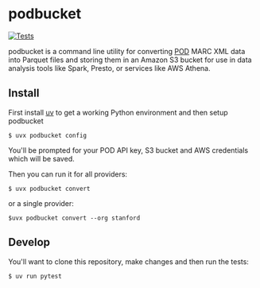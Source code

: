 # podbucket

[![Tests](https://github.com/sul-dlss/podbucket/actions/workflows/test.yml/badge.svg)](https://github.com/sul-dlss/podbucket/actions/workflows/test.yml)

podbucket is a command line utility for converting [POD](https://pod.stanford.edu/) MARC XML data into Parquet files and storing them in an Amazon S3 bucket for use in data analysis tools like Spark, Presto, or services like AWS Athena.

## Install

First install [uv] to get a working Python environment and then setup podbucket 

```
$ uvx podbucket config
```

You'll be prompted for your POD API key, S3 bucket and AWS credentials which will be saved.

Then you can run it for all providers:

```
$ uvx podbucket convert
```

or a single provider:

```
$uvx podbucket convert --org stanford
```

## Develop

You'll want to clone this repository, make changes and then run the tests:

```
$ uv run pytest
```

[POD]: https://pod.stanford.edu/
[uv]: https://docs.astral.sh/uv/
